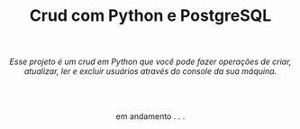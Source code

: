 <h1 align='center'> Crud com Python e PostgreSQL</h1>
<br/>
<h6 align='center'>Esse projeto é um crud em Python que você pode fazer operações  de criar, atualizar, ler e excluir  usuários através do console da sua máquina.</h6>
<br/>
<p align='center'>em andamento . . . </p>

